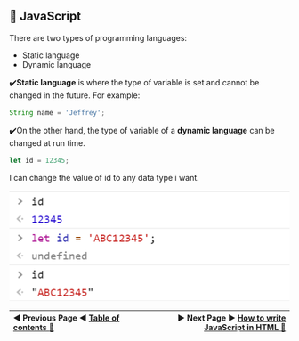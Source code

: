 ## :triangular_flag_on_post: JavaScript

There are two types of programming languages:

- Static language
- Dynamic language

:heavy_check_mark:**Static language** is where the type of variable is set and cannot be changed in the future. For example:

```javascript
String name = 'Jeffrey';
```

:heavy_check_mark:On the other hand, the type of variable of a **dynamic language** can be changed at run time.

```javascript
let id = 12345;
```

I can change the value of id to any data type i want.

![](.gitbook/assets/image%20%2814%29.png)

| :arrow_backward: Previous Page :arrow_backward: [Table of contents :memo:](README.md)| |:arrow_forward: Next Page :arrow_forward: [How to write JavaScript in HTML :triangular_flag_on_post:](how-to-write-javascript-in-html.md)|
|:---|:----:|---:|
